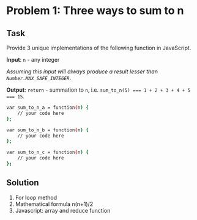 # Problem 1: Three ways to sum to n

## Task
Provide 3 unique implementations of the following function in JavaScript.

**Input**: `n` - any integer

*Assuming this input will always produce a result lesser than `Number.MAX_SAFE_INTEGER`*.

**Output**: `return` - summation to `n`, i.e. `sum_to_n(5) === 1 + 2 + 3 + 4 + 5 === 15`.

```bash
var sum_to_n_a = function(n) {
    // your code here
};

var sum_to_n_b = function(n) {
    // your code here
};

var sum_to_n_c = function(n) {
    // your code here
};
```

## Solution
1. For loop method
2. Mathematical formula n(n+1)/2
3. Javascript: array and reduce function
